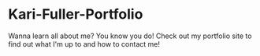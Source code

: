 # Kari-Fuller-Portfolio

Wanna learn all about me? You know you do! Check out my portfolio site to find out what I'm up to and how to contact me! 
